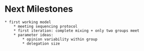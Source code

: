 # Next Milestones

    * first working model
        * meeting sequencing protocol
        * first iteration: complete mixing + only two groups meet
        * parameter ideas:
            * opinion variability within group
            * delegation size

